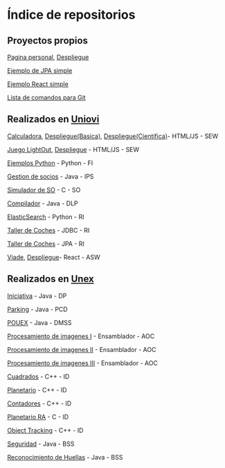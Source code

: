 # Índice de repositorios

## Proyectos propios

[Pagina personal](https://github.com/samuelmorenov/samuelmorenov.github.io), [Despliegue](https://samuelmorenov.github.io/)

[Ejemplo de JPA simple](https://github.com/samuelmorenov/JPA_Simple)

[Ejemplo React simple](https://github.com/samuelmorenov/Hello-World-React)

[Lista de comandos para Git](https://github.com/samuelmorenov/Git_Comandos)

## Realizados en [Uniovi](https://www.uniovi.es/)

[Calculadora](https://github.com/samuelmorenov/SEW-Calculadora), [Despliegue(Basica)](https://samuelmorenov.github.io/SEW-Calculadora/CalculadoraBasica.html), [Despliegue(Cientifica)](https://samuelmorenov.github.io/SEW-Calculadora/CalculadoraCientifica.html)- HTML/JS - SEW

[Juego LightOut](https://github.com/samuelmorenov/SEW-LightOut), [Despliegue](https://samuelmorenov.github.io/SEW-LightOut/LightOut.html) - HTML/JS - SEW

[Ejemplos Python](https://github.com/samuelmorenov/FI-Apuntes-Python) - Python - FI

[Gestion de socios](https://github.com/samuelmorenov/IPS-Socios) - Java - IPS

[Simulador de SO](https://github.com/samuelmorenov/SO-Simulador) - C - SO

[Compilador](https://github.com/samuelmorenov/DLP-Compilador) - Java - DLP

[ElasticSearch](https://github.com/samuelmorenov/RI-ElasticSearch) - Python - RI

[Taller de Coches](https://github.com/samuelmorenov/RI-JDBC) - JDBC - RI

[Taller de Coches](https://github.com/samuelmorenov/RI-JPA) - JPA - RI

[Viade](https://github.com/Arquisoft/viade_es1a), [Despliegue](https://arquisoft.github.io/viade_es1a/)- React - ASW

## Realizados en [Unex](https://www.unex.es/)

[Iniciativa](https://github.com/samuelmorenov/DP-Iniciativa) - Java - DP

[Parking](https://github.com/samuelmorenov/PCD-Parking) - Java - PCD

[POUEX](https://github.com/samuelmorenov/DMSS-POUEX) - Java - DMSS

[Procesamiento de imagenes I](https://github.com/samuelmorenov/AOC-Procesamiento-Imagenes-1) - Ensamblador - AOC

[Procesamiento de imagenes II](https://github.com/samuelmorenov/AOC-Procesamiento-Imagenes-2) - Ensamblador - AOC

[Procesamiento de imagenes III](https://github.com/samuelmorenov/AOC-Procesamiento-Imagenes-3) - Ensamblador - AOC

[Cuadrados](https://github.com/samuelmorenov/ID-Cuadrados) - C++ - ID

[Planetario](https://github.com/samuelmorenov/ID-Planetario) - C++ - ID

[Contadores](https://github.com/samuelmorenov/ID-Contadores) - C++ - ID

[Planetario RA](https://github.com/samuelmorenov/ID-Planetario-RA) - C - ID

[Object Tracking](https://github.com/samuelmorenov/ID-Object-Tracking) - C++ - ID

[Seguridad](https://github.com/samuelmorenov/BSS-Seguridad) - Java - BSS

[Reconocimiento de Huellas](https://github.com/samuelmorenov/BSS-Huellas) - Java - BSS
